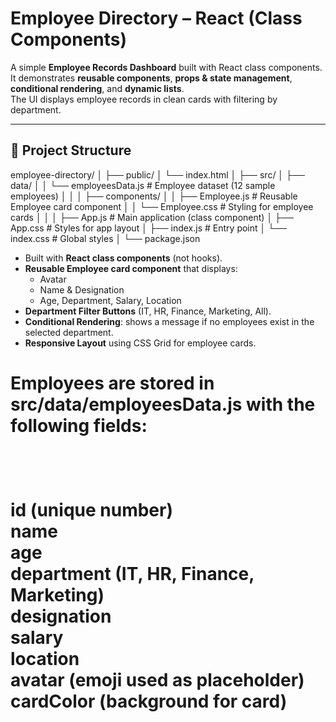 # Employee Directory – React (Class Components)

A simple **Employee Records Dashboard** built with React class components.  
It demonstrates **reusable components**, **props & state management**, **conditional rendering**, and **dynamic lists**.  
The UI displays employee records in clean cards with filtering by department.

---

## 📂 Project Structure

employee-directory/
│
├── public/
│ └── index.html
│
├── src/
│ ├── data/
│ │ └── employeesData.js # Employee dataset (12 sample employees)
│ │
│ ├── components/
│ │ ├── Employee.js # Reusable Employee card component
│ │ └── Employee.css # Styling for employee cards
│ │
│ ├── App.js # Main application (class component)
│ ├── App.css # Styles for app layout
│ ├── index.js # Entry point
│ └── index.css # Global styles
│
└── package.json

- Built with **React class components** (not hooks).
- **Reusable Employee card component** that displays:
  - Avatar
  - Name & Designation
  - Age, Department, Salary, Location
- **Department Filter Buttons** (IT, HR, Finance, Marketing, All).
- **Conditional Rendering**: shows a message if no employees exist in the selected department.
- **Responsive Layout** using CSS Grid for employee cards.
  
<h1>Employees are stored in src/data/employeesData.js with the following fields:<h1/> <br>

id (unique number) <br>
name <br>
age<br>
department (IT, HR, Finance, Marketing)<br>
designation<br>
salary<br>
location<br>
avatar (emoji used as placeholder)<br>
cardColor (background for card)<br>
